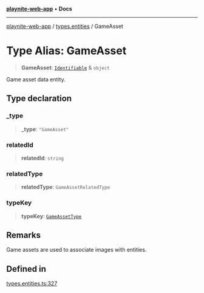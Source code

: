 [**playnite-web-app**](../../README.md) • **Docs**

***

[playnite-web-app](../../README.md) / [types.entities](../README.md) / GameAsset

# Type Alias: GameAsset

> **GameAsset**: [`Identifiable`](Identifiable.md) & `object`

Game asset data entity.

## Type declaration

### \_type

> **\_type**: `"GameAsset"`

### relatedId

> **relatedId**: `string`

### relatedType

> **relatedType**: `GameAssetRelatedType`

### typeKey

> **typeKey**: [`GameAssetType`](GameAssetType.md)

## Remarks

Game assets are used to associate images with entities.

## Defined in

[types.entities.ts:327](https://github.com/andrew-codes/playnite-web/blob/96565f65837f080d29153f7b950f29aaa7f41967/apps/playnite-web/src/server/data/types.entities.ts#L327)

